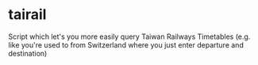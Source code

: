 tairail
=======

Script which let's you more easily query Taiwan Railways Timetables (e.g. like you're used to from Switzerland where you just enter departure and destination)
